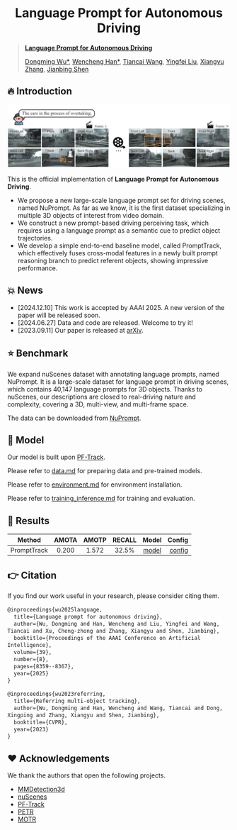 <div align="center">
<h1>
<b>
Language Prompt for Autonomous Driving
</b>
</h1>
</div>

> **[Language Prompt for Autonomous Driving](https://arxiv.org/abs/2309.04379)**
>
> [Dongming Wu*](https://wudongming97.github.io/), [Wencheng Han*](https://wencheng256.github.io/), [Tiancai Wang](https://scholar.google.com/citations?user=YI0sRroAAAAJ&hl=zh-CN), [Yingfei Liu](https://scholar.google.com/citations?user=pF9KA1sAAAAJ&hl=zh-CN&oi=ao), [Xiangyu Zhang](https://scholar.google.com/citations?user=yuB-cfoAAAAJ&hl=zh-CN), [Jianbing Shen](https://shenjianbing.github.io/)


## :fire: Introduction

<p align="center"><img src="./figs/example.jpg" width="800"/></p>

This is the official implementation of **Language Prompt for Autonomous Driving**.
* We propose a new large-scale language prompt set for driving scenes, named NuPrompt.  As far as we know, it is the first dataset specializing in multiple 3D objects of interest from video domain. 
* We construct a new prompt-based driving perceiving task, which requires using a language prompt as a semantic cue to predict object trajectories.
* We develop a simple end-to-end baseline model, called PromptTrack, which effectively fuses cross-modal features in a newly built prompt reasoning branch to predict referent objects, showing impressive performance.

## :boom: News
- [2024.12.10] This work is accepted by AAAI 2025. A new version of the paper will be released soon.
- [2024.06.27] Data and code are released. Welcome to try it!
- [2023.09.11] Our paper is released at [arXiv](https://arxiv.org/abs/2309.04379).

## :star: Benchmark

We expand nuScenes dataset with annotating language prompts, named NuPrompt.
It is a large-scale dataset for language prompt in driving scenes, which contains 40,147 language prompts for 3D objects.
Thanks to nuScenes, our descriptions are closed to real-driving nature and complexity, covering a 3D, multi-view, and multi-frame space.

The data can be downloaded from [NuPrompt](https://github.com/wudongming97/Prompt4Driving/releases/download/v1.0/nuprompt_v1.0.zip).
## :hammer: Model

Our model is built upon [PF-Track](https://github.com/TRI-ML/PF-Track). 

Please refer to [data.md](./docs/data.md) for preparing data and pre-trained models.

Please refer to [environment.md](./docs/environment.md) for environment installation.

Please refer to [training_inference.md](./docs/training_inference.md) for training and evaluation.

## :rocket: Results

|   Method    | AMOTA | AMOTP | RECALL |                                              Model                                               |                                                     Config |
|:-----------:|:-----:|:-----:|:------:|:------------------------------------------------------------------------------------------------:|-----------------------------------------------------------:|
| PromptTrack | 0.200 | 1.572 | 32.5%  | [model](https://github.com/wudongming97/Prompt4Driving/releases/download/v1.0/f3_prompttrack_e12.pth) | [config](./projects/configs/prompttrack/f3_prompttrack.py) |



## :point_right: Citation
If you find our work useful in your research, please consider citing them.
```
@inproceedings{wu2025language,
  title={Language prompt for autonomous driving},
  author={Wu, Dongming and Han, Wencheng and Liu, Yingfei and Wang, Tiancai and Xu, Cheng-zhong and Zhang, Xiangyu and Shen, Jianbing},
  booktitle={Proceedings of the AAAI Conference on Artificial Intelligence},
  volume={39},
  number={8},
  pages={8359--8367},
  year={2025}
}
```
```
@inproceedings{wu2023referring,
  title={Referring multi-object tracking},
  author={Wu, Dongming and Han, Wencheng and Wang, Tiancai and Dong, Xingping and Zhang, Xiangyu and Shen, Jianbing},
  booktitle={CVPR},
  year={2023}
}
```


## :heart: Acknowledgements
We thank the authors that open the following projects. 
- [MMDetection3d](https://github.com/open-mmlab/mmdetection3d)
- [nuScenes](https://github.com/nutonomy/nuscenes-devkit)
- [PF-Track](https://github.com/TRI-ML/PF-Track)
- [PETR](https://github.com/megvii-research/PETR)
- [MOTR](https://github.com/megvii-research/MOTR)







